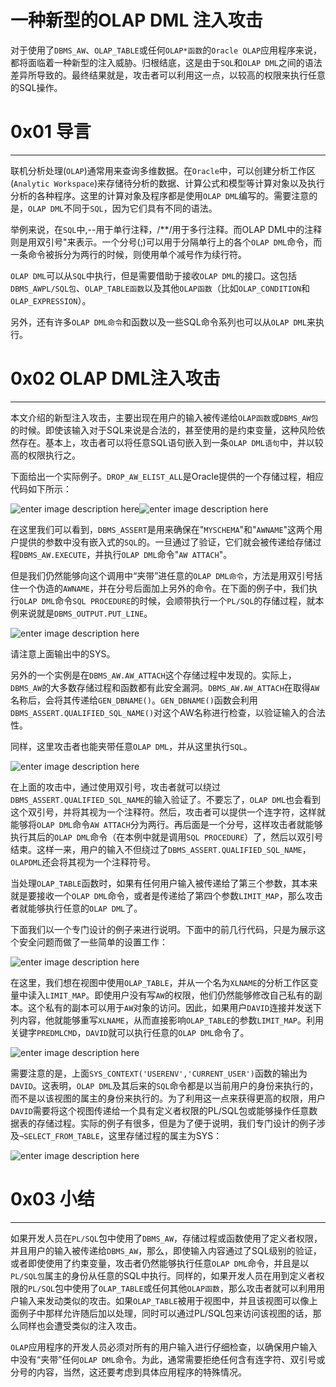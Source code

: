# 一种新型的OLAP DML 注入攻击

对于使用了`DBMS_AW`、`OLAP_TABLE`或任何`OLAP*函数`的`Oracle OLAP`应用程序来说，都将面临着一种新型的注入威胁。归根结底，这是由于`SQL`和`OLAP DML`之间的语法差异所导致的。最终结果就是，攻击者可以利用这一点，以较高的权限来执行任意的SQL操作。

0x01 导言
=======

* * *

联机分析处理(`OLAP`)通常用来查询多维数据。在`Oracle`中，可以创建分析工作区(`Analytic Workspace`)来存储待分析的数据、计算公式和模型等计算对象以及执行分析的各种程序。这里的计算对象及程序都是使用`OLAP DML`编写的。需要注意的是，`OLAP DML`不同于`SQL`，因为它们具有不同的语法。

举例来说，在`SQL`中,--用于单行注释，/**/用于多行注释。而OLAP DML中的注释则是用双引号"来表示。一个分号(;)可以用于分隔单行上的各个`OLAP DML`命令，而一条命令被拆分为两行的时候，则使用单个减号作为续行符。

`OLAP DML`可以从`SQL`中执行，但是需要借助于接收`OLAP DML`的接口。这包括`DBMS_AWPL/SQL包`、`OLAP_TABLE函数`以及其他`OLAP函数`（比如`OLAP_CONDITION`和`OLAP_EXPRESSION`）。

另外，还有许多`OLAP DML命令`和函数以及一些SQL命令系列也可以从`OLAP DML`来执行。

0x02 OLAP DML注入攻击
=================

* * *

本文介绍的新型注入攻击，主要出现在用户的输入被传递给`OLAP函数`或`DBMS_AW包`的时候。即使该输入对于SQL来说是合法的，甚至使用的是约束变量，这种风险依然存在。基本上，攻击者可以将任意SQL语句嵌入到一条`OLAP DML语句`中，并以较高的权限执行之。

下面给出一个实际例子。`DROP_AW_ELIST_ALL`是Oracle提供的一个存储过程，相应代码如下所示：

![enter image description here](http://drops.javaweb.org/uploads/images/725a7b49dff8f83b32a22489a76da2b70dac2917.jpg)![enter image description here](http://drops.javaweb.org/uploads/images/ef34900468c3930250b8c61a8c1331fc8a9fa2ac.jpg)

在这里我们可以看到，`DBMS_ASSERT`是用来确保在"`MYSCHEMA`"和"`AWNAME`"这两个用户提供的参数中没有嵌入式的`SQL`的。一旦通过了验证，它们就会被传递给存储过程`DBMS_AW.EXECUTE`，并执行`OLAP DML`命令"`AW ATTACH`"。

但是我们仍然能够向这个调用中“夹带”进任意的`OLAP DML命令`，方法是用双引号括住一个伪造的`AWNAME`，并在分号后面加上另外的命令。在下面的例子中，我们执行`OLAP DML`命令`SQL PROCEDURE`的时候，会顺带执行一个`PL/SQL`的存储过程，就本例来说就是`DBMS_OUTPUT.PUT_LINE`。

![enter image description here](http://drops.javaweb.org/uploads/images/e07afba809168a80e8f318deffc49ead7fc1e94a.jpg)

请注意上面输出中的SYS。

另外的一个实例是在`DBMS_AW.AW_ATTACH`这个存储过程中发现的。实际上，`DBMS_AW`的大多数存储过程和函数都有此安全漏洞。`DBMS_AW.AW_ATTACH`在取得`AW`名称后，会将其传递给`GEN_DBNAME()`。`GEN_DBNAME()`函数会利用`DBMS_ASSERT.QUALIFIED_SQL_NAME()`对这个AW名称进行检查，以验证输入的合法性。

同样，这里攻击者也能夹带任意`OLAP DML`，并从这里执行`SQL`。

![enter image description here](http://drops.javaweb.org/uploads/images/6dc5c969d9c805524c82c31d99e28509c4b417e2.jpg)

在上面的攻击中，通过使用双引号，攻击者就可以绕过`DBMS_ASSERT.QUALIFIED_SQL_NAME`的输入验证了。不要忘了，`OLAP DML`也会看到这个双引号，并将其视为一个注释符。然后，攻击者可以提供一个连字符，这样就能够将`OLAP DML`命令`AW ATTACH`分为两行。再后面是一个分号，这样攻击者就能够执行其后的`OLAP DML`命令（在本例中就是调用`SQL PROCEDURE`）了，然后以双引号结束。这样一来，用户的输入不但绕过了`DBMS_ASSERT.QUALIFIED_SQL_NAME`，`OLAPDML`还会将其视为一个注释符号。

当处理`OLAP_TABLE`函数时，如果有任何用户输入被传递给了第三个参数，其本来就是要接收一个`OLAP DML`命令，或者是传递给了第四个参数`LIMIT_MAP`，那么攻击者就能够执行任意的`OLAP DML`了。

下面我们以一个专门设计的例子来进行说明。下面中的前几行代码，只是为展示这个安全问题而做了一些简单的设置工作：

![enter image description here](http://drops.javaweb.org/uploads/images/4712191dd975218f5b5f396c5d268150461bb7fa.jpg)

在这里，我们想在视图中使用`OLAP_TABLE`，并从一个名为`XLNAME`的分析工作区变量中读入`LIMIT_MAP`。即使用户没有写`AW`的权限，他们仍然能够修改自己私有的副本。这个私有的副本可以用于`AW`对象的访问。因此，如果用户`DAVID`连接并发送下列内容，他就能够重写`XLNAME`，从而直接影响`OLAP_TABLE`的参数`LIMIT_MAP`。利用关键字`PREDMLCMD`，`DAVID`就可以执行任意的`OLAP DML`命令了。

![enter image description here](http://drops.javaweb.org/uploads/images/b02e9a661f600bfc97d0337bf36ce4b65f36441a.jpg)

需要注意的是，上面`SYS_CONTEXT('USERENV','CURRENT_USER')`函数的输出为`DAVID`。这表明，`OLAP DML`及其后来的`SQL`命令都是以当前用户的身份来执行的，而不是以该视图的属主的身份来执行的。为了利用这一点来获得更高的权限，用户`DAVID`需要将这个视图传递给一个具有定义者权限的PL/SQL包或能够操作任意数据表的存储过程。实际的例子有很多，但是为了便于说明，我们专门设计的例子涉及`¬SELECT_FROM_TABLE`，这里存储过程的属主为SYS：

![enter image description here](http://drops.javaweb.org/uploads/images/858391d9b025dff2d1393a829eefa9fadb78533e.jpg)

0x03 小结
=======

* * *

如果开发人员在`PL/SQL`包中使用了`DBMS_AW`，存储过程或函数使用了定义者权限，并且用户的输入被传递给`DBMS_AW`，那么，即使输入内容通过了SQL级别的验证，或者即使使用了约束变量，攻击者仍然能够执行任意`OLAP DML`命令，并且是以`PL/SQL包`属主的身份从任意的SQL中执行。同样的，如果开发人员在用到定义者权限的`PL/SQL`包中使用了`OLAP_TABLE`或任何其他`OLAP函数`，那么攻击者就可以利用用户输入来发动类似的攻击。如果`OLAP_TABLE`被用于视图中，并且该视图可以像上面例子中那样允许随后加以处理，同时可以通过PL/SQL包来访问该视图的话，那么同样也会遭受类似的注入攻击。

`OLAP`应用程序的开发人员必须对所有的用户输入进行仔细检查，以确保用户输入中没有“夹带”任何`OLAP DML`命令。为此，通常需要拒绝任何含有连字符、双引号或分号的内容，当然，这还要考虑到具体应用程序的特殊情况。